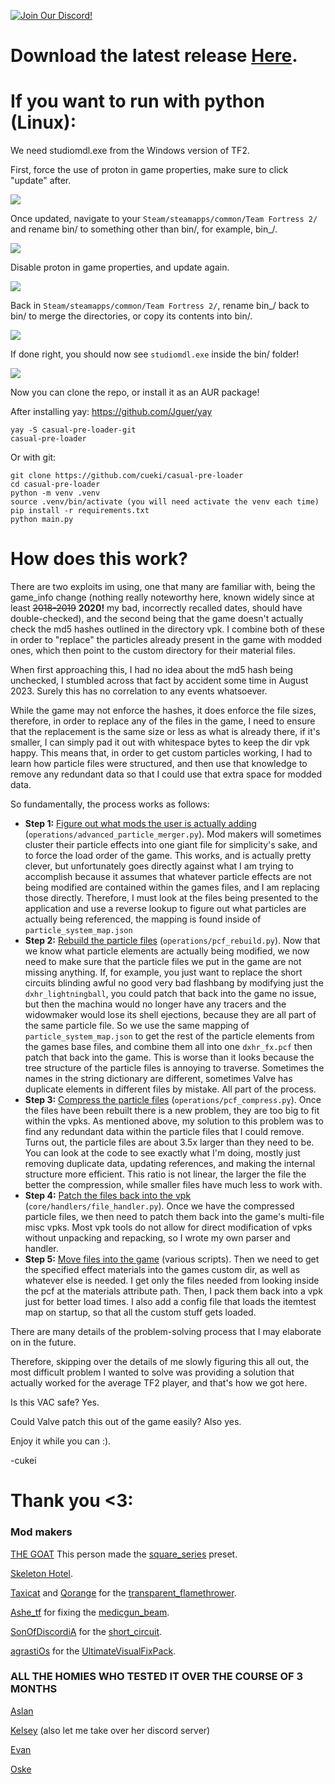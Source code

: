 [![Join Our Discord!](https://img.shields.io/badge/Discord-Join%20Us-7289DA.svg?style=for-the-badge&logo=discord&logoColor=white)](https://discord.com/invite/2SZbfXzKYQ)

# Download the latest release [Here](https://github.com/cueki/casual-particle-pre-loader/releases/).
# If you want to run with python (Linux):

We need studiomdl.exe from the Windows version of TF2.

First, force the use of proton in game properties, make sure to click "update" after.

![](images/proton.png)

Once updated, navigate to your `Steam/steamapps/common/Team Fortress 2/` and rename bin/ to something other than bin/, for example, bin_/.

![](images/bin.png)

Disable proton in game properties, and update again.

![](images/disable_proton.png)

Back in `Steam/steamapps/common/Team Fortress 2/`, rename bin_/ back to bin/ to merge the directories, or copy its contents into bin/.

![](images/bin_merge.png)

If done right, you should now see `studiomdl.exe` inside the bin/ folder!

![](images/studiomdl.png)

Now you can clone the repo, or install it as an AUR package!

After installing yay: https://github.com/Jguer/yay 

```
yay -S casual-pre-loader-git
casual-pre-loader
```
Or with git:
```
git clone https://github.com/cueki/casual-pre-loader
cd casual-pre-loader
python -m venv .venv
source .venv/bin/activate (you will need activate the venv each time)
pip install -r requirements.txt
python main.py
```
# How does this work?

There are two exploits im using, one that many are familiar with, being the game_info change (nothing really noteworthy here, known widely since at least ~~2018-2019~~ **2020!** my bad, incorrectly recalled dates, should have double-checked), and the second being that the game doesn't actually check the md5 hashes outlined in the directory vpk.
I combine both of these in order to "replace" the particles already present in the game with modded ones, which then point to the custom directory for their material files.

When first approaching this, I had no idea about the md5 hash being unchecked, I stumbled across that fact by accident some time in August 2023. Surely this has no correlation to any events whatsoever.

While the game may not enforce the hashes, it does enforce the file sizes, therefore, in order to replace any of the files in the game, I need to ensure that the replacement is the same size or less as what is already there, if it's smaller, I can simply pad it out with whitespace bytes to keep the dir vpk happy.
This means that, in order to get custom particles working, I had to learn how particle files were structured, and then use that knowledge to remove any redundant data so that I could use that extra space for modded data.

So fundamentally, the process works as follows:
- **Step 1:** <ins>Figure out what mods the user is actually adding</ins> (`operations/advanced_particle_merger.py`). Mod makers will sometimes cluster their particle effects into one giant file for simplicity's sake, and to force the load order of the game. This works, and is actually pretty clever, but unfortunately goes directly against what I am trying to accomplish because it assumes that whatever particle effects are not being modified are contained within the games files, and I am replacing those directly. Therefore, I must look at the files being presented to the application and use a reverse lookup to figure out what particles are actually being referenced, the mapping is found inside of `particle_system_map.json` 
- **Step 2:** <ins>Rebuild the particle files</ins> (`operations/pcf_rebuild.py`). Now that we know what particle elements are actually being modified, we now need to make sure that the particle files we put in the game are not missing anything. If, for example, you just want to replace the short circuits blinding awful no good very bad flashbang by modifying just the `dxhr_lightningball`, you could patch that back into the game no issue, but then the machina would no longer have any tracers and the widowmaker would lose its shell ejections, because they are all part of the same particle file. So we use the same mapping of `particle_system_map.json` to get the rest of the particle elements from the games base files, and combine them all into one `dxhr_fx.pcf` then patch that back into the game. This is worse than it looks because the tree structure of the particle files is annoying to traverse. Sometimes the names in the string dictionary are different, sometimes Valve has duplicate elements in different files by mistake. All part of the process.
- **Step 3:** <ins>Compress the particle files</ins> (`operations/pcf_compress.py`). Once the files have been rebuilt there is a new problem, they are too big to fit within the vpks. As mentioned above, my solution to this problem was to find any redundant data within the particle files that I could remove. Turns out, the particle files are about 3.5x larger than they need to be. You can look at the code to see exactly what I'm doing, mostly just removing duplicate data, updating references, and making the internal structure more efficient. This ratio is not linear, the larger the file the better the compression, while smaller files have much less to work with.
- **Step 4:** <ins>Patch the files back into the vpk</ins> (`core/handlers/file_handler.py`). Once we have the compressed particle files, we then need to patch them back into the game's multi-file misc vpks. Most vpk tools do not allow for direct modification of vpks without unpacking and repacking, so I wrote my own parser and handler.
- **Step 5:** <ins>Move files into the game</ins> (various scripts). Then we need to get the specified effect materials into the games custom dir, as well as whatever else is needed. I get only the files needed from looking inside the pcf at the materials attribute path. Then, I pack them back into a vpk just for better load times. I also add a config file that loads the itemtest map on startup, so that all the custom stuff gets loaded.

There are many details of the problem-solving process that I may elaborate on in the future. 

Therefore, skipping over the details of me slowly figuring this all out, the most difficult problem I wanted to solve was providing a solution that actually worked for the average TF2 player, and that's how we got here.

Is this VAC safe? Yes. 

Could Valve patch this out of the game easily? Also yes. 

Enjoy it while you can :).

-cukei
# Thank you <3:
### Mod makers

[THE GOAT](https://gamebanana.com/members/2133251) This person made the [square_series](https://gamebanana.com/mods/435309) preset.

[Skeleton Hotel](https://gamebanana.com/members/1414545).

[Taxicat](https://gamebanana.com/members/1333549) and [Qorange](https://gamebanana.com/members/2060075) for the [transparent_flamethrower](https://gamebanana.com/mods/348622).

[Ashe_tf](https://gamebanana.com/members/1932153) for fixing the [medicgun_beam](https://gamebanana.com/mods/437447).

[SonOfDiscordiA](https://gamebanana.com/members/2670597) for the [short_circuit](https://gamebanana.com/mods/446897).

[agrastiOs](https://github.com/agrastiOs) for the [UltimateVisualFixPack](https://github.com/agrastiOs/Ultimate-TF2-Visual-Fix-Pack).

### ALL THE HOMIES WHO TESTED IT OVER THE COURSE OF 3 MONTHS
[Aslan](https://steamcommunity.com/id/caninecrucifix/)

[Kelsey](https://steamcommunity.com/id/Kacey2K/) (also let me take over her discord server)

[Evan](https://steamcommunity.com/id/evanjesus/)

[Oske](https://steamcommunity.com/id/oskeB/)

